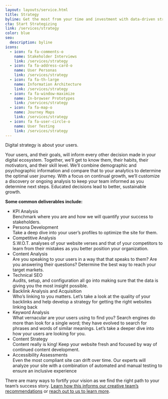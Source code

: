 ```yaml
---
layout: layouts/service.html
title: Strategy
byline: Get the most from your time and investment with data-driven strategy.
cta: Start Strategizing
link: /services/strategy
color: blue
seo:
  description: byline
icons:
  - icon: fa fa-comments-o
    name: Stakeholder Interviews
    link: /services/strategy
  - icon: fa fa-address-card-o
    name: User Personas
    link: /services/strategy
  - icon: fa fa-th-large
    name: Information Architecture
    link: /services/strategy
  - icon: fa fa-window-maximize
    name: In-browser Prototypes
    link: /services/strategy
  - icon: fa fa-map-o
    name: Journey Maps
    link: /services/strategy
  - icon: fa fa-user-circle-o
    name: User Testing
    link: /services/strategy
---
```

Digital strategy is about your users. 

Your users, and their goals, will inform every other decision made in your digital ecosystem. Together, we’ll get to know them, their habits, their motivators, and their skill level. We’ll combine demographic and psychographic information and compare that to your analytics to determine the optimal user journey. With a focus on continual growth, we’ll customize a discovery or ongoing analysis to keep your team informed as you determine next steps. Educated decisions lead to better, sustainable growth.

**Some common deliverables include:**

* KPI Analysis<br>
Benchmark where you are and how we will quantify your success to stakeholders.
* Persona Development<br>
Take a deep dive into your user’s profiles to optimize the site for them.
* Competitive Analysis<br>
S.W.O.T. analyses of your website verses and that of your competitors to learn from their mistakes as you better position your organization.
* Content Analysis<br>
Are you speaking to your users in a way that that speaks to them? Are you answering their questions? Determine the best way to reach your target markets. 
* Technical SEO<br>
Audits, setup, and configuration all go into making sure that the data is giving you the most insight possible. 
* Backlink Analysis and Acquisition<br>
Who’s linking to you matters. Let’s take a look at the quality of your backlinks and help develop a strategy for getting the right websites linking back
* Keyword Analysis<br>
What vernacular are your users using to find you? Search engines do more than look for a single word; they have evolved to search for phrases and words of similar meanings. Let’s take a deeper dive into how your users are looking for you.
* Content Strategy<br>
Content really is king! Keep your website fresh and focused by way of continued content development. 
* Accessibility Assessments<br>
Even the most compliant site can drift over time. Our experts will analyze your site with a combination of automated and manual testing to ensure an inclusive experience 

There are many ways to fortify your vision as we find the right path to your team’s success story. <a href="creative">Learn how this informs our creative team’s recommendations</a> or <a href="../contact">reach out to us to learn more</a>. 


